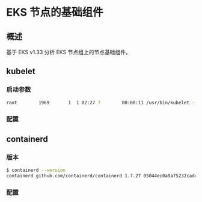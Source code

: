 # EKS 节点的基础组件

## 概述

基于 EKS v1.33 分析 EKS 节点组上的节点基础组件。

## kubelet

### 启动参数

```bash
root        1969       1  1 02:27 ?        00:00:11 /usr/bin/kubelet --config-dir=/etc/kubernetes/kubelet/config.json.d --kubeconfig=/var/lib/kubelet/kubeconfig --image-credential-provider-bin-dir=/etc/eks/image-credential-provider --image-credential-provider-config=/etc/eks/image-credential-provider/config.json --node-ip=172.31.12.75 --cloud-provider=external --hostname-override=ip-172-31-12-75.us-east-2.compute.internal --config=/etc/kubernetes/kubelet/config.json --node-labels=eks.amazonaws.com/nodegroup-image=ami-0d39276e3c888c5e5,eks.amazonaws.com/capacityType=ON_DEMAND,eks.amazonaws.com/nodegroup=test
```
### 配置

<Tabs>
  <TabItem value="1" label="kubelet">
    <FileBlock file="vendor/aws/kubelet.service" showLineNumbers title="/etc/systemd/system/kubelet.service" language="systemd" />
  </TabItem>
  <TabItem value="2" label="environment">
    <FileBlock file="vendor/aws/kubelet.env" showLineNumbers title="/etc/eks/kubelet/environment" language="bash" />
  </TabItem>
</Tabs>


## containerd

### 版本

```bash
$ containerd --version
containerd github.com/containerd/containerd 1.7.27 05044ec0a9a75232cad458027ca83437aae3f4da
```

### 配置

<Tabs>
  <TabItem value="1" label="systemd">
    <FileBlock file="vendor/aws/containerd.service" title="/usr/lib/systemd/system/containerd.service" language="systemd" showLineNumbers />
  </TabItem>
  <TabItem value="2" label="containerd">
    <FileBlock file="vendor/aws/containerd-config.toml" title="/etc/containerd/config.toml" showLineNumbers />
  </TabItem>
</Tabs>

